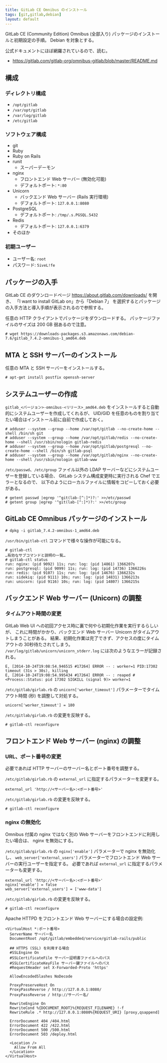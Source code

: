 ```yaml
---
title: GitLab CE Omnibus のインストール
tags: [git,gitlab,debian]
layout: default
---
```


GitLab CE (Community Edition) Omnibus (全部入り)
パッケージのインストールと初期設定の手順。
Debian を対象とする。

公式ドキュメントにほぼ網羅されているので、読む。

  * https://gitlab.com/gitlab-org/omnibus-gitlab/blob/master/README.md

構成
----------------------------------------------------------------------

### ディレクトリ構成

  * `/opt/gitlab`
  * `/var/opt/gitlab`
  * `/var/log/gitlab`
  * `/etc/gitlab`

### ソフトウェア構成

  * git
  * Ruby
  * Ruby on Rails
  * runit
    * スーパーデーモン
  * nginx
    * フロントエンド Web サーバー (無効化可能)
    * デフォルトポート: `*:80`
  * Unicorn
    * バックエンド Web サーバー (Rails 実行環境)
    * デフォルトポート: `127.0.0.1:8080`
  * PostgreSQL
    * デフォルトポート: `/tmp/.s.PGSQL.5432`
  * Redis
    * デフォルトポート: `127.0.0.1:6379`
  * そのほか

### 初期ユーザー

  * ユーザー名: `root`
  * パスワード: `5iveL!fe`

パッケージの入手
----------------------------------------------------------------------

GitLab CE のダウンロードページ https://about.gitlab.com/downloads/ を開き、
「I want to install GitLab on」から「Debian 7」
を選択するとパッケージの入手方法と導入手順が表示されるので参照する。

任意の HTTP クライアントでパッケージをダウンロードする。
パッケージファイルのサイズは 200 GB 弱あるので注意。

```console
# wget https://downloads-packages.s3.amazonaws.com/debian-7.6/gitlab_7.4.2-omnibus-1_amd64.deb
```

MTA と SSH サーバーのインストール
----------------------------------------------------------------------

任意の MTA と SSH サーバーをインストールする。

```console
# apt-get install postfix openssh-server
```

システムユーザーの作成
----------------------------------------------------------------------

`gitlab_<バージョン>-omnibus-<リリース>_amd64.deb`
をインストールすると自動的にシステムユーザーを作成してくれるが、
UID/GID を任意のものを割り当てたい場合はインストール前に自前で作成しておく。

```console
# adduser --system --group --home /var/opt/gitlab --no-create-home --shell /bin/sh git
# adduser --system --group --home /var/opt/gitlab/redis --no-create-home --shell /usr/sbin/nologin gitlab-redis
# adduser --system --group --home /var/opt/gitlab/postgresql --no-create-home --shell /bin/sh gitlab-psql
# adduser --system --group --home /var/opt/gitlab/nginx --no-create-home --shell /usr/sbin/nologin gitlab-www
```

`/etc/passwd`、`/etc/group` ファイル以外の LDAP
サーバーなどにシステムユーザーを登録している場合、
GitLab システム構成変更時に実行される Chef でエラーとなるので、
以下のようにローカルファイルに情報をコピーしておく必要がある。

```console
# getent passwd |egrep '^git(lab-[^:]*)?:' >>/etc/passwd
# getent group |egrep '^git(lab-[^:]*)?:' >>/etc/group
```

GitLab CE Omnibus パッケージのインストール
----------------------------------------------------------------------

```console
# dpkg -i gitlab_7.4.2-omnibus-1_amd64.deb
```

`/usr/bin/gitlab-ctl` コマンドで様々な操作が可能になる。

```console
# gitlab-ctl
…有効なサブコマンドと説明の一覧…
# gitlab-ctl status
run: nginx: (pid 9092) 11s; run: log: (pid 14861) 1366207s
run: postgresql: (pid 9099) 11s; run: log: (pid 14736) 1366226s
run: redis: (pid 9107) 11s; run: log: (pid 14676) 1366232s
run: sidekiq: (pid 9111) 10s; run: log: (pid 14831) 1366213s
run: unicorn: (pid 9116) 10s; run: log: (pid 14807) 1366215s
```

バックエンド Web サーバー (Unicorn) の調整
----------------------------------------------------------------------

### タイムアウト時間の変更

GitLab Web UI への初回アクセス時に裏で何やら初期化作業を実行するらしいが、
これに時間がかかり、バックエンド Web サーバー Unicorn がタイムアウトしまうことがある。
結果、初期化作業は完了できず、アクセスの度にタイムアウトの 30秒待たされてしまう。
`/var/log/gitlab/unicorn/unicorn_stderr.log` には次のようなエラーが記録される。

```
E, [2014-10-24T19:08:54.946515 #17264] ERROR -- : worker=1 PID:17302 timeout (31s > 30s), killing
E, [2014-10-24T19:08:54.995434 #17264] ERROR -- : reaped #<Process::Status: pid 17302 SIGKILL (signal 9)> worker=1
```

`/etc/gitlab/girlab.rb` の `unicorn['worker_timeout']`
パラメーターでタイムアウト時間 (秒) を調整して対処する。

```
unicorn['worker_timeout'] = 180
```

`/etc/gitlab/girlab.rb` の変更を反映する。

```console
# gitlab-ctl reconfigure
```

フロントエンド Web サーバー (nginx) の調整
----------------------------------------------------------------------

### URL、ポート番号の変更

必要であれば HTTP サーバーのサーバー名とポート番号を調整する。

`/etc/gitlab/girlab.rb` の `external_url` に指定するパラメーターを変更する。

```
external_url 'http://<サーバー名>:<ポート番号>'
```

`/etc/gitlab/girlab.rb` の変更を反映する。

```console
# gitlab-ctl reconfigure
```

### nginx の無効化

Omnibus 付属の nginx ではなく別の Web サーバーをフロントエンドに利用したい場合は、
nginx を無効にする。

`/etc/gitlab/girlab.rb` の `nginx['enable']` パラメーターで nginx を無効化し、
`web_server['external_users']` パラメーターでフロントエンド
Web サーバーの実行ユーザーを指定する。
必要であれば `external_url` に指定するパラメーターも変更する。

```
external_url 'http://<サーバー名>:<ポート番号>'
nginx['enable'] = false
web_server['external_users'] = ['www-data']
```

`/etc/gitlab/girlab.rb` の変更を反映する。

```console
# gitlab-ctl reconfigure
```

Apache HTTPD をフロントエンド Web サーバーにする場合の設定例:

```
<VirtualHost *:ポート番号>
  ServerName サーバー名
  DocumentRoot /opt/gitlab/embedded/service/gitlab-rails/public

  ## HTTPS (SSL) を利用する場合
  #SSLEngine On
  #SSLCertificateFile サーバー証明書ファイルへのパス
  #SSLCertificateKeyFile サーバー鍵ファイルへのパス
  #RequestHeader set X-Forwarded-Proto 'https'

  AllowEncodedSlashes NoDecode

  ProxyPreserveHost On
  ProxyPassReverse / http://127.0.0.1:8080/
  ProxyPassReverse / http://サーバー名/

  RewriteEngine On
  RewriteCond %{DOCUMENT_ROOT}%{REQUEST_FILENAME} !-f
  RewriteRule .* http://127.0.0.1:8080%{REQUEST_URI} [proxy,qsappend]

  ErrorDocument 404 /404.html
  ErrorDocument 422 /422.html
  ErrorDocument 500 /500.html
  ErrorDocument 503 /deploy.html

  <Location />
    Allow From All
  </Location>
</VirtualHost>
```
